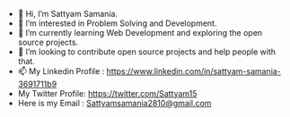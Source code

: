 - 👋 Hi, I’m Sattyam Samania.
- 👀 I’m interested in Problem Solving and Development.
- 🌱 I’m currently learning  Web Development  and exploring the open source projects.
- 💞️ I’m looking to contribute open source projects and help people with that.
- 📫 My Linkedin Profile : https://www.linkedin.com/in/sattyam-samania-3691711b9
- My Twitter Profile: https://twitter.com/Sattyam15
- Here is my Email : Sattyamsamania2810@gmail.com

<!---
sam2810/sam2810 is a ✨ special ✨ repository because its `README.md` (this file) appears on your GitHub profile.
You can click the Preview link to take a look at your changes.
--->
